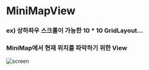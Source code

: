 # MiniMapView<br>
### ex) 상하좌우 스크롤이 가능한 10 * 10 GridLayout... <br>
### MiniMap에서 현재 위치를 파악하기 위한 View
![screen](https://user-images.githubusercontent.com/76588577/103151637-292de300-47c3-11eb-8b89-4e2a0e154f0d.jpg)

